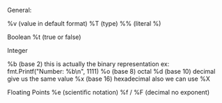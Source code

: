 General:

%v (value in default format)
%T (type)
%% (literal %)


Boolean
%t (true or false)

Integer

%b (base 2)   this is actually the binary representation ex: fmt.Printf("Number: %b\n", 1111)
%o (base 8)   octal 
%d (base 10)  decimal give us the same value
%x (base 16)   hexadecimal also we can use %X 

Floating Points
%e (scientific notation)
%f / %F (decimal no exponent)





